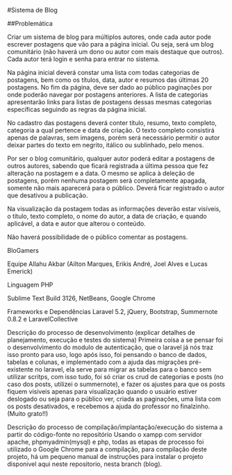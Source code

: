 #Sistema de Blog

##Problemática

Criar um sistema de blog para múltiplos autores, onde cada autor pode escrever postagens que vão para a página inicial. Ou seja, será um blog comunitário (não haverá um dono ou autor com mais destaque que outros). Cada autor terá login e senha para entrar no sistema.

Na página inicial deverá constar uma lista com todas categorias de postagens, bem como os títulos, data, autor e resumos das últimas 20 postagens. No fim da página, deve ser dado ao público paginações por onde poderão navegar por postagens anteriores. A lista de categorias apresentarão links para listas de postagens dessas mesmas categorias específicas seguindo as regras da página inicial.

No cadastro das postagens deverá conter título, resumo, texto completo, categoria a qual pertence e data de criação. O texto completo consistirá apenas de palavras, sem imagens, porém será necessário permitir o autor deixar partes do texto em negrito, itálico ou sublinhado, pelo menos.

Por ser o blog comunitário, qualquer autor poderá editar a postagens de outros autores, sabendo que ficará registrada a última pessoa que fez alteração na postagem e a data. O mesmo se aplica à deleção de postagens, porém nenhuma postagem será completamente apagada, somente não mais aparecerá para o público. Deverá ficar registrado o autor que desativou a publicação.

Na visualização da postagem todas as informações deverão estar visíveis, o título, texto completo, o nome do autor, a data de criação, e quando aplicável, a data e autor que alterou o conteúdo.

Não haverá possibilidade de o público comentar as postagens.

BloGamers

Equipe Allahu Akbar (Ailton Marques, Erikis André, Joel Alves e Lucas Emerick)

Linguagem PHP

Sublime Text Build 3126, NetBeans, Google Chrome

Frameworks e Dependências
Laravel 5.2, jQuery, Bootstrap, Summernote 0.8.2 e LaravelCollective

Descrição do processo de desenvolvimento (explicar detalhes de planejamento, execução e testes do sistema)
Primeira coisa a se pensar foi o desenvolvimento do modulo de autenticação, que o laravel já nós traz isso pronto para uso, logo após isso, foi pensando o banco de dados, tabelas e colunas, e implementado com a ajuda das migrações pré-existente no laravel, ela serve para migrar as tabelas para o banco sem utilizar scritps, com isso tudo, foi só criar os crud de categorias e posts (no caso dos posts, utilizei o summernote), e fazer os ajustes  para que os posts fiquem visiveis apenas para visualização quando o usuário estiver deslogado ou seja para o público ver, criada as paginações, uma lista com os posts desativados, e recebemos a ajuda do professor no finalzinho. (Muito grato!!)

Descrição do processo de compilação/implantação/execução do sistema a partir do código-fonte no repositório
Usando o xampp com servidor apache, phpmyadmin(mysql) e php, todas as etapas de processo foi utilizado o Google Chrome para a compilação, para compilação deste projeto, há um pequeno manual de instruções para instalar o projeto disponivel aqui neste repositorio, nesta branch (blog).